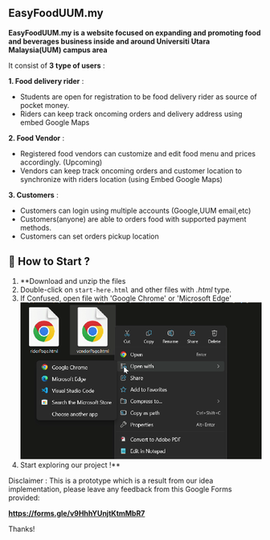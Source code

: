 ## EasyFoodUUM.my 

**EasyFoodUUM.my is a website focused on expanding and promoting food and beverages business inside and around Universiti Utara Malaysia(UUM) campus area**

It consist of **3 type of users** :

**1. Food delivery rider** :

* Students are open for registration to be food delivery rider as source of pocket money.
* Riders can keep track oncoming orders and delivery address using embed Google Maps 

**2. Food Vendor** :

* Registered food vendors can customize and edit food menu and prices accordingly. (Upcoming)
* Vendors can keep track oncoming orders and customer location to synchronize with riders location (using Embed Google Maps)

**3. Customers** :

* Customers can login using multiple accounts (Google,UUM email,etc)
* Customers(anyone) are able to orders food with supported payment methods.
* Customers can set orders pickup location

## 👣 How to Start ?

1. **Download and unzip the files
2. Double-click on `start-here.html` and other files with *.html* type.
3. If Confused, open file with 'Google Chrome' or 'Microsoft Edge'
![open with browser](open_files.png)
4. Start exploring our project !**


Disclaimer : This is a prototype which is a result from our idea implementation, please leave any feedback from this Google Forms provided:

**https://forms.gle/v9HhhYUnjtKtmMbR7**

Thanks!

